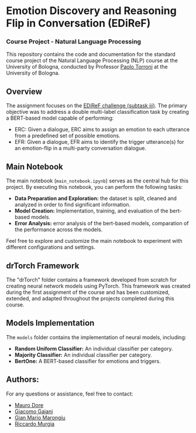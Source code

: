 # Emotion Discovery and Reasoning Flip in Conversation (EDiReF)

### Course Project - Natural Language Processing

This repository contains the code and documentation for the standard course project of the Natural Language Processing (NLP) course at the University of Bologna, conducted by Professor [Paolo Torroni](https://www.unibo.it/sitoweb/p.torroni) at the University of Bologna.

## Overview
The assignment focuses on the [EDiReF challenge (subtask iii)](https://lcs2.in/SemEval2024-EDiReF/). The primary objective was to address a double multi-label classification task by creating a BERT-based model capable of performing:
* ERC: Given a dialogue, ERC aims to assign an emotion to each utterance from a predefined set of possible emotions.
* EFR: Given a dialogue, EFR aims to identify the trigger utterance(s) for an emotion-flip in a multi-party conversation dialogue.


## Main Notebook
The main notebook (`main_notebook.ipynb`) serves as the central hub for this project. By executing this notebook, you can perform the following tasks:

- **Data Preparation and Exploration:** the dataset is split, cleaned and analyzed in order to find significant information.
- **Model Creation:** Implementation, training, and evaluation of the bert-based models.
- **Error Analysis:** error analysis of the bert-based models, comparation of the performance across the models.

Feel free to explore and customize the main notebook to experiment with different configurations and settings.


## drTorch Framework

The "drTorch" folder contains a framework developed from scratch for creating neural network models using PyTorch. This framework was created during the first assignment of the course and has been customized, 
extended, and adapted throughout the projects completed during this course.

## Models Implementation

The `models` folder contains the implementation of neural models, including:
* **Random Uniform Classifier:** An individual classifier per category.
* **Majority Classifier:** An individual classifier per category.
* **BertOne:** A BERT-based classifier for emotions and triggers.


## Authors:
For any questions or assistance, feel free to contact:
- [Mauro Dore](mauro.dore@studio.unibo.it)
- [Giacomo Gaiani](giacomo.gaiani@studio.unibo.it)
- [Gian Mario Marongiu](gianmario.marongiu@studio.unibo.it)
- [Riccardo Murgia ](riccardo.murgia2@studio.unibo.it)


